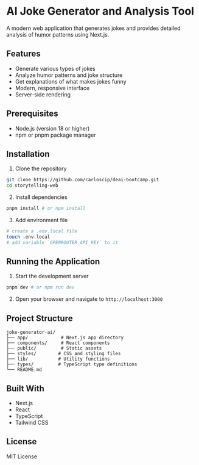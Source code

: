 # AI Joke Generator and Analysis Tool

A modern web application that generates jokes and provides detailed analysis of humor patterns using Next.js.

## Features

- Generate various types of jokes
- Analyze humor patterns and joke structure
- Get explanations of what makes jokes funny
- Modern, responsive interface
- Server-side rendering

## Prerequisites

- Node.js (version 18 or higher)
- npm or pnpm package manager

## Installation

1. Clone the repository
```bash
git clone https://github.com/carloscip/deai-bootcamp.git
cd storytelling-web
```

2. Install dependencies
```bash
pnpm install # or npm install
```

3. Add environment file
```bash
# create a .env.local file
touch .env.local
# add variable `OPENROUTER_API_KEY` to it
```

## Running the Application

1. Start the development server
```bash
pnpm dev # or npm run dev
```

2. Open your browser and navigate to `http://localhost:3000`

## Project Structure

```
joke-generator-ai/
├── app/            # Next.js app directory
├── components/     # React components
├── public/         # Static assets
├── styles/        # CSS and styling files
├── lib/           # Utility functions
├── types/         # TypeScript type definitions
└── README.md
```

## Built With

- Next.js
- React
- TypeScript
- Tailwind CSS

## License

MIT License
